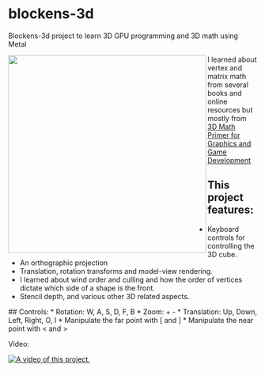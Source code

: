 # blockens-3d

Blockens-3d project to learn 3D GPU programming and 3D math using Metal
<div>
<img src="https://cloud.githubusercontent.com/assets/249641/18229587/8b7cbdfc-7233-11e6-8f3a-c388d0082301.png" align="left" height="400"  >

I learned about vertex and matrix math from several books and online resources but mostly from [3D Math Primer for Graphics and Game Development](https://www.amazon.com/Math-Primer-Graphics-Game-Development-ebook/dp/B008KZU548/)

## This project features:

 * Keyboard controls for controlling the 3D cube.
 * An orthographic projection
 * Translation, rotation transforms and model-view rendering. 
 * I learned about wind order and culling and how the order of vertices dictate which side of a shape is the front.
 * Stencil depth, and various other 3D related aspects.
</div>
## Controls:
* Rotation: W, A, S, D, F, B
* Zoom: + -
* Translation: Up, Down, Left, Right, O, I
* Manipulate the far point with [ and ]
* Manipulate the near point with < and >

Video:

[![A video of this project.](https://img.youtube.com/vi/QxUyue2qm2s/0.jpg)](https://www.youtube.com/watch?v=QxUyue2qm2s)

